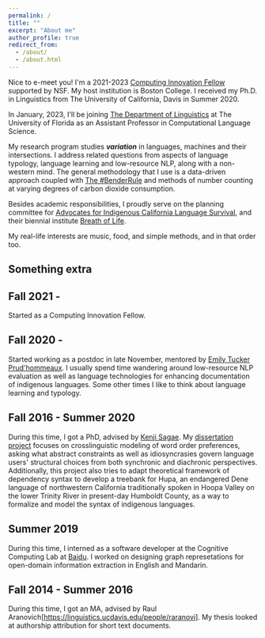 ```yaml
---
permalink: /
title: ""
excerpt: "About me"
author_profile: true
redirect_from: 
  - /about/
  - /about.html
---
```



Nice to e-meet you! I'm a 2021-2023 [Computing Innovation Fellow](https://cccblog.org/2021/07/22/announcing-the-2021-computing-innovation-fellows/) supported by NSF. My host institution is Boston College. I received my Ph.D. in Linguistics from The University of California, Davis in Summer 2020.

In January, 2023, I'll be joining [The Department of Linguistics](https://lin.ufl.edu/) at The University of Florida as an Assistant Professor in Computational Language Science.

My research program studies ***variation*** in languages, machines and their intersections. I address related questions from aspects of language typology, language learning and low-resource NLP, along with a non-western mind. The general methodology that I use is a data-driven approach coupled with [The #BenderRule](https://thegradient.pub/the-benderrule-on-naming-the-languages-we-study-and-why-it-matters/) and methods of number counting at varying degrees of carbon dioxide consumption. 

Besides academic responsibilities, I proudly serve on the planning committee for [Advocates for Indigenous California Language Survival](https://aicls.org), and their biennial institute [Breath of Life](https://aicls.org/breath-of-life-institute/). 

My real-life interests are music, food, and simple methods, and in that order too.


Something extra
------

Fall 2021 -
------

Started as a Computing Innovation Fellow.

Fall 2020 -
------

Started working as a postdoc in late November, mentored by [Emily Tucker Prud'hommeaux](http://cs.bc.edu/~prudhome/publications.html). I usually spend time wandering around low-resource NLP evaluation as well as language technologies for enhancing documentation of indigenous languages. Some other times I like to think about language learning and typology.

Fall 2016 - Summer 2020
------

During this time, I got a PhD, advised by [Kenji Sagae](http://www.sagae.org). My [dissertation project](http://zoeyliu18.github.io/files/Zoey_Dissertation.pdf) focuses on crosslinguistic modeling of word order preferences, asking what abstract constraints as well as idiosyncrasies govern language users' structural choices from both synchronic and diachronic perspectives. Additionally, this project also tries to adapt theoretical framework of dependency syntax to develop a treebank for Hupa, an endangered Dene language of northwestern California traditionally spoken in Hoopa Valley on the lower Trinity River in present-day Humboldt County, as a way to formalize and model the syntax of indigenous languages.

Summer 2019 
------

During this time, I interned as a software developer at the Cognitive Computing Lab at [Baidu](http://research.baidu.com/Index). I worked on designing graph represetations for open-domain information extraction in English and Mandarin.

Fall 2014 - Summer 2016
------

During this time, I got an MA, advised by Raul Aranovich[https://linguistics.ucdavis.edu/people/raranovi]. My thesis looked at authorship attribution for short text documents.


